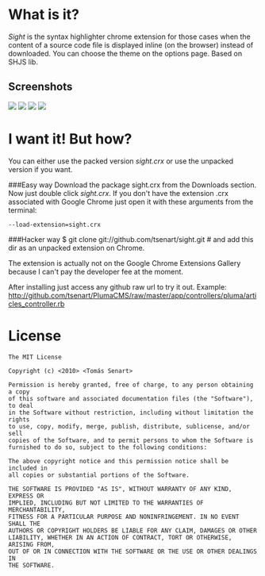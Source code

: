 What is it?
===========
*Sight* is the syntax highlighter chrome extension for those cases when the content of a source code file is displayed inline (on the browser) instead of downloaded.
You can choose the theme on the options page.
Based on SHJS lib.

Screenshots
-----------

![](http://cl.ly/1776841d286d19eb7ec9/content)
![](http://cl.ly/d18edb57d9cda15a06f6/content)
![](http://cl.ly/714f01c4552ca3027c8f/content)
![](http://cl.ly/ac5dc36713bfa9682194/content)


I want it! But how?
===================
You can either use the packed version *sight.crx* or use the unpacked version if you want.

###Easy way
Download the package sight.crx from the Downloads section.
Now just double click *sight.crx*.
If you don't have the extension .crx associated with Google Chrome just open it with these arguments from the terminal:

    --load-extension=sight.crx
    
###Hacker way
    $ git clone git://github.com/tsenart/sight.git # and add this dir as an unpacked extension on Chrome.


The extension is actually not on the Google Chrome Extensions Gallery because I can't pay the developer fee at the moment. 

After installing just access any github raw url to try it out.
Example: http://github.com/tsenart/PlumaCMS/raw/master/app/controllers/pluma/articles_controller.rb

License
=======
    The MIT License

    Copyright (c) <2010> <Tomás Senart>

    Permission is hereby granted, free of charge, to any person obtaining a copy
    of this software and associated documentation files (the "Software"), to deal
    in the Software without restriction, including without limitation the rights
    to use, copy, modify, merge, publish, distribute, sublicense, and/or sell
    copies of the Software, and to permit persons to whom the Software is
    furnished to do so, subject to the following conditions:

    The above copyright notice and this permission notice shall be included in
    all copies or substantial portions of the Software.

    THE SOFTWARE IS PROVIDED "AS IS", WITHOUT WARRANTY OF ANY KIND, EXPRESS OR
    IMPLIED, INCLUDING BUT NOT LIMITED TO THE WARRANTIES OF MERCHANTABILITY,
    FITNESS FOR A PARTICULAR PURPOSE AND NONINFRINGEMENT. IN NO EVENT SHALL THE
    AUTHORS OR COPYRIGHT HOLDERS BE LIABLE FOR ANY CLAIM, DAMAGES OR OTHER
    LIABILITY, WHETHER IN AN ACTION OF CONTRACT, TORT OR OTHERWISE, ARISING FROM,
    OUT OF OR IN CONNECTION WITH THE SOFTWARE OR THE USE OR OTHER DEALINGS IN
    THE SOFTWARE.